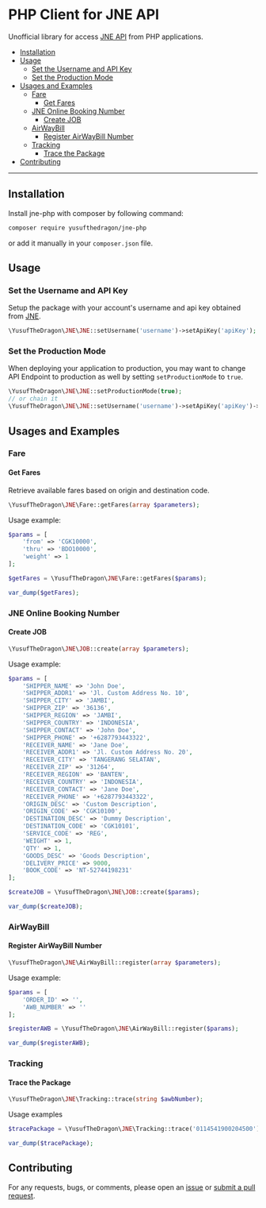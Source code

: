 # PHP Client for JNE API

Unofficial library for access [JNE API](https://apidash.jne.co.id/) from PHP applications.

- [Installation](#installation)
- [Usage](#usage)
  - [Set the Username and API Key](#set-the-username-and-api-key)
  - [Set the Production Mode](#set-the-production-mode)
- [Usages and Examples](#usages-and-examples)
  - [Fare](#fare)
    - [Get Fares](#get-fares)
  - [JNE Online Booking Number](#jne-online-booking-number)
    - [Create JOB](#create-job)
  - [AirWayBill](#airwaybill)
    - [Register AirWayBill Number](#register-airwaybill-number)
  - [Tracking](#tracking)
    - [Trace the Package](#trace-the-package)
- [Contributing](#contributing)

---

## Installation

Install jne-php with composer by following command:

```bash
composer require yusufthedragon/jne-php
```

or add it manually in your `composer.json` file.

## Usage

### Set the Username and API Key

Setup the package with your account's username and api key obtained from [JNE](https://apidash.jne.co.id).

```php
\YusufTheDragon\JNE\JNE::setUsername('username')->setApiKey('apiKey');
```

### Set the Production Mode

When deploying your application to production, you may want to change API Endpoint to production as well by setting `setProductionMode` to `true`.

```php
\YusufTheDragon\JNE\JNE::setProductionMode(true);
// or chain it
\YusufTheDragon\JNE\JNE::setUsername('username')->setApiKey('apiKey')->setProductionMode(true);
```

## Usages and Examples

### Fare

#### Get Fares

Retrieve available fares based on origin and destination code.

```php
\YusufTheDragon\JNE\Fare::getFares(array $parameters);
```

Usage example:

```php
$params = [
    'from' => 'CGK10000',
    'thru' => 'BDO10000',
    'weight' => 1
];

$getFares = \YusufTheDragon\JNE\Fare::getFares($params);

var_dump($getFares);
```

### JNE Online Booking Number

#### Create JOB

```php
\YusufTheDragon\JNE\JOB::create(array $parameters);
```

Usage example:

```php
$params = [
    'SHIPPER_NAME' => 'John Doe',
    'SHIPPER_ADDR1' => 'Jl. Custom Address No. 10',
    'SHIPPER_CITY' => 'JAMBI',
    'SHIPPER_ZIP' => '36136',
    'SHIPPER_REGION' => 'JAMBI',
    'SHIPPER_COUNTRY' => 'INDONESIA',
    'SHIPPER_CONTACT' => 'John Doe',
    'SHIPPER_PHONE' => '+6287793443322',
    'RECEIVER_NAME' => 'Jane Doe',
    'RECEIVER_ADDR1' => 'Jl. Custom Address No. 20',
    'RECEIVER_CITY' => 'TANGERANG SELATAN',
    'RECEIVER_ZIP' => '31264',
    'RECEIVER_REGION' => 'BANTEN',
    'RECEIVER_COUNTRY' => 'INDONESIA',
    'RECEIVER_CONTACT' => 'Jane Doe',
    'RECEIVER_PHONE' => '+6287793443322',
    'ORIGIN_DESC' => 'Custom Description',
    'ORIGIN_CODE' => 'CGK10100',
    'DESTINATION_DESC' => 'Dummy Description',
    'DESTINATION_CODE' => 'CGK10101',
    'SERVICE_CODE' => 'REG',
    'WEIGHT' => 1,
    'QTY' => 1,
    'GOODS_DESC' => 'Goods Description',
    'DELIVERY_PRICE' => 9000,
    'BOOK_CODE' => 'NT-52744198231'
];

$createJOB = \YusufTheDragon\JNE\JOB::create($params);

var_dump($createJOB);
```

### AirWayBill

#### Register AirWayBill Number

```php
\YusufTheDragon\JNE\AirWayBill::register(array $parameters);
```

Usage example:

```php
$params = [
    'ORDER_ID' => '',
    'AWB_NUMBER' => ''
];

$registerAWB = \YusufTheDragon\JNE\AirWayBill::register($params);

var_dump($registerAWB);
```

### Tracking

#### Trace the Package

```php
\YusufTheDragon\JNE\Tracking::trace(string $awbNumber);
```

Usage examples

```php
$tracePackage = \YusufTheDragon\JNE\Tracking::trace('0114541900204500');

var_dump($tracePackage);
```

## Contributing

For any requests, bugs, or comments, please open an [issue](https://github.com/yusufthedragon/jne-php/issues) or [submit a pull request](https://github.com/yusufthedragon/jne-php/pulls).
